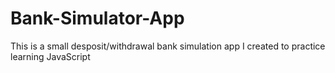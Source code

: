 # Bank-Simulator-App
This is a small desposit/withdrawal bank simulation app I created to practice learning JavaScript  

